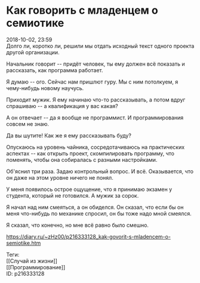 Как говорить с младенцем о семиотике
=====================================

   
 2018-10-02, 23:59   
  Долго ли, коротко ли, решили мы отдать исходный текст одного проекта другой организации.   
   
 Начальник говорит -- придёт человек, ты ему должен всё показать и рассказать, как программа работает.   
   
 Я думаю -- ого. Сейчас нам пришлют гуру. Мы с ним потолкуем, я чему-нибудь новому научусь.   
   
 Приходит мужик. Я ему начинаю что-то рассказывать, а потом вдруг спрашиваю -- а квалификация у вас какая?   
   
 А он отвечает -- да я вообще не программист. И программирования совсем не знаю.   
   
 Да вы шутите! Как же я ему рассказывать буду?   
   
 Опускаюсь на уровень чайника, сосредотачиваюсь на практических аспектах -- как открыть проект, скомпилировать программу, что поменять, чтобы она собиралась с разными настройками.   
   
 Об'яснил три раза. Задаю контрольный вопрос. И всё. Оказывается, что он даже на этом уровне ничего не понял.   
   
 У меня появилось острое ощущение, что я принимаю экзамен у студента, который не готовился. А мужик за сорок.   
   
 Я начал над ним смеяться, а он обиделся. Он сказал, что если бы он меня что-нибудь по механике спросил, он бы тоже надо мной смеялся.   
   
 Я сказал, что конечно, но мне всё равно было смешно.   
    
 <https://diary.ru/~zHz00/p216333128_kak-govorit-s-mladencem-o-semiotike.htm>   
   
 Теги:   
 [[Случай из жизни]]   
 [[Программирование]]   
 ID: p216333128